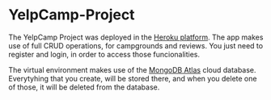 # YelpCamp-Project

 The YelpCamp Project was deployed in the [Heroku platform](https://arcane-retreat-28149.herokuapp.com/). The app makes use of full CRUD operations, for campgrounds and reviews. You just need to register and login, in order to access those funcionalities.

 The virtual environment makes use of the [MongoDB Atlas](https://www.mongodb.com/cloud/atlas) cloud database. Everytyhing that you create, will be stored there, and when you delete one of those, it will be deleted from the database.
